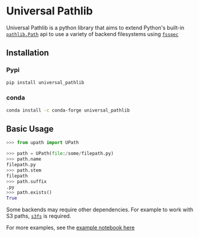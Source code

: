 # Universal Pathlib

Universal Pathlib is a python library that aims to extend Python's built-in [`pathlib.Path`](https://docs.python.org/3/library/pathlib.html) api to use a variety of backend filesystems using [`fsspec`](https://filesystem-spec.readthedocs.io/en/latest/intro.html)

## Installation

### Pypi

```bash
pip install universal_pathlib
```

### conda

```bash
conda install -c conda-forge universal_pathlib
```

## Basic Usage

```python
>>> from upath import UPath

>>> path = UPath(file:/some/filepath.py)
>>> path.name
filepath.py
>>> path.stem
filepath
>>> path.suffix
.py
>>> path.exists()
True
```

Some backends may require other dependencies. For example to work with S3 paths, [`s3fs`](https://s3fs.readthedocs.io/en/latest/) is required.

For more examples, see the [example notebook here](notebooks/examples.ipynb)



